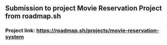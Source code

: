 ## Submission to project Movie Reservation Project from roadmap.sh

### Project link: https://roadmap.sh/projects/movie-reservation-system